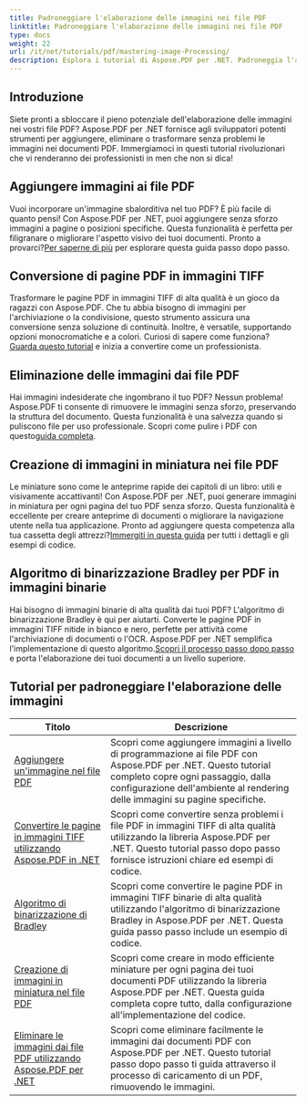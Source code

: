 ```yaml
---
title: Padroneggiare l'elaborazione delle immagini nei file PDF
linktitle: Padroneggiare l'elaborazione delle immagini nei file PDF
type: docs
weight: 22
url: /it/net/tutorials/pdf/mastering-image-Processing/
description: Esplora i tutorial di Aspose.PDF per .NET. Padroneggia l'aggiunta, la conversione e la gestione delle immagini nei file PDF con guide ed esempi di codice facili da seguire e ottimizzati per SEO.
---
```

## Introduzione

Siete pronti a sbloccare il pieno potenziale dell'elaborazione delle immagini nei vostri file PDF? Aspose.PDF per .NET fornisce agli sviluppatori potenti strumenti per aggiungere, eliminare o trasformare senza problemi le immagini nei documenti PDF. Immergiamoci in questi tutorial rivoluzionari che vi renderanno dei professionisti in men che non si dica!

## Aggiungere immagini ai file PDF  

 Vuoi incorporare un'immagine sbalorditiva nel tuo PDF? È più facile di quanto pensi! Con Aspose.PDF per .NET, puoi aggiungere senza sforzo immagini a pagine o posizioni specifiche. Questa funzionalità è perfetta per filigranare o migliorare l'aspetto visivo dei tuoi documenti. Pronto a provarci?[Per saperne di più](./adding-image/) per esplorare questa guida passo dopo passo.

## Conversione di pagine PDF in immagini TIFF  

Trasformare le pagine PDF in immagini TIFF di alta qualità è un gioco da ragazzi con Aspose.PDF. Che tu abbia bisogno di immagini per l'archiviazione o la condivisione, questo strumento assicura una conversione senza soluzione di continuità. Inoltre, è versatile, supportando opzioni monocromatiche e a colori. Curiosi di sapere come funziona?[Guarda questo tutorial](./convert-pages-to-tiff-images/) e inizia a convertire come un professionista.

## Eliminazione delle immagini dai file PDF  

 Hai immagini indesiderate che ingombrano il tuo PDF? Nessun problema! Aspose.PDF ti consente di rimuovere le immagini senza sforzo, preservando la struttura del documento. Questa funzionalità è una salvezza quando si puliscono file per uso professionale. Scopri come pulire i PDF con questo[guida completa](./delete-images-from-pdf-files/).  

## Creazione di immagini in miniatura nei file PDF  

Le miniature sono come le anteprime rapide dei capitoli di un libro: utili e visivamente accattivanti! Con Aspose.PDF per .NET, puoi generare immagini in miniatura per ogni pagina del tuo PDF senza sforzo. Questa funzionalità è eccellente per creare anteprime di documenti o migliorare la navigazione utente nella tua applicazione. Pronto ad aggiungere questa competenza alla tua cassetta degli attrezzi?[Immergiti in questa guida](./creating-thumbnail-images/) per tutti i dettagli e gli esempi di codice.

## Algoritmo di binarizzazione Bradley per PDF in immagini binarie  

 Hai bisogno di immagini binarie di alta qualità dai tuoi PDF? L'algoritmo di binarizzazione Bradley è qui per aiutarti. Converte le pagine PDF in immagini TIFF nitide in bianco e nero, perfette per attività come l'archiviazione di documenti o l'OCR. Aspose.PDF per .NET semplifica l'implementazione di questo algoritmo.[Scopri il processo passo dopo passo](./bradley-binarization-algorithm/) e porta l'elaborazione dei tuoi documenti a un livello superiore.

## Tutorial per padroneggiare l'elaborazione delle immagini
| Titolo | Descrizione |
| --- | --- | 
| [Aggiungere un'immagine nel file PDF](./adding-image/) | Scopri come aggiungere immagini a livello di programmazione ai file PDF con Aspose.PDF per .NET. Questo tutorial completo copre ogni passaggio, dalla configurazione dell'ambiente al rendering delle immagini su pagine specifiche. |  
| [Convertire le pagine in immagini TIFF utilizzando Aspose.PDF in .NET](./convert-pages-to-tiff-images/) | Scopri come convertire senza problemi i file PDF in immagini TIFF di alta qualità utilizzando la libreria Aspose.PDF per .NET. Questo tutorial passo dopo passo fornisce istruzioni chiare ed esempi di codice. |  
| [Algoritmo di binarizzazione di Bradley](./bradley-binarization-algorithm/) | Scopri come convertire le pagine PDF in immagini TIFF binarie di alta qualità utilizzando l'algoritmo di binarizzazione Bradley in Aspose.PDF per .NET. Questa guida passo passo include un esempio di codice. |   
| [Creazione di immagini in miniatura nel file PDF](./creating-thumbnail-images/) | Scopri come creare in modo efficiente miniature per ogni pagina dei tuoi documenti PDF utilizzando la libreria Aspose.PDF per .NET. Questa guida completa copre tutto, dalla configurazione all'implementazione del codice. |  
| [Eliminare le immagini dai file PDF utilizzando Aspose.PDF per .NET](./delete-images-from-pdf-files/) | Scopri come eliminare facilmente le immagini dai documenti PDF con Aspose.PDF per .NET. Questo tutorial passo dopo passo ti guida attraverso il processo di caricamento di un PDF, rimuovendo le immagini. |  